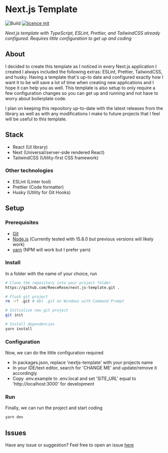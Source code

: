 # Next.js Template

![Build](https://github.com/ReeceRose/next.js-template/workflows/Build/badge.svg?branch=main)
[![licence mit](https://img.shields.io/badge/licence-MIT-blue.svg?style=flat-square)](https://github.com/ReeceRose/next.js-template/blob/main/LICENSE)

*Next.js template with TypeScript, ESLint, Prettier, and TailwindCSS already configured. Requires little configuration to get up and coding*

## About
I decided to create this template as I noticed in every Next.js application I created I always included the following extras: ESLint, Prettier, TailwindCSS, and husky. Having a template that's up-to date and configured exactly how I want it to be will save a lot of time when creating new applications and I hope it can help you as well. This template is also setup to only require a few configuration changes so you can get up and running and not have to worry about boilerplate code.

I plan on keeping this repository up-to-date with the latest releases from the library as well as with any modifications I make to future projects that I feel will be useful to this template.

## Stack
 - React (UI library)
 - Next (Universal/server-side rendered React)
 - TailwindCSS (Utility-first CSS framework)

### Other technologies
 - ESLint (Linter tool)
 - Prettier (Code formatter)
 - Husky (Utility for Git Hooks)

## Setup

### Prerequisites
 - [Git](https://git-scm.com/downloads)
 - [Node.js](https://nodejs.org/en/) (Currently tested with 15.8.0 but previous versions will likely work)
 - [yarn](https://classic.yarnpkg.com/en/docs/install/) (NPM will work but I prefer yarn)

### Install
In a folder with the name of your choice, run

```bash
# Clone the repository into your project folder
https://github.com/ReeceRose/next.js-template.git .

# Flush git project
rm -rf .git # del .git on Windows with Command Prompt

# Initialize new git project
git init

# Install dependencies
yarn install
```

### Configuration
Now, we can do the little configuration required

 - In packages.json, replace 'nextjs-template' with your projects name
 - In your IDE/text editor, search for 'CHANGE ME' and update/remove it accordingly
 - Copy .env.example to .env.local and set 'SITE_URL' equal to 'http://localhost:3000' for development 

### Run
Finally, we can run the project and start coding

```bash
yarn dev
```

## Issues
Have any issue or suggestion? Feel free to open an issue [here](https://github.com/ReeceRose/next.js-template/issues/new)
